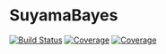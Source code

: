 # SuyamaBayes

[![Build Status](https://travis-ci.com/SosUts/SuyamaBayes.jl.svg?branch=master)](https://travis-ci.com/SosUts/SuyamaBayes.jl)
[![Coverage](https://codecov.io/gh/SosUts/SuyamaBayes.jl/branch/master/graph/badge.svg)](https://codecov.io/gh/SosUts/SuyamaBayes.jl)
[![Coverage](https://coveralls.io/repos/github/SosUts/SuyamaBayes.jl/badge.svg?branch=master)](https://coveralls.io/github/SosUts/SuyamaBayes.jl?branch=master)
